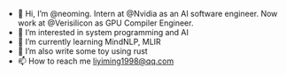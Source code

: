- 👋 Hi, I’m @neoming. Intern at @Nvidia as an AI software engineer. Now work at @Verisilicon as GPU Compiler Engineer.
- 👀 I’m interested in system programming and AI
- 🌱 I’m currently learning MindNLP, MLIR
- 💞️ I’m also write some toy using rust
- 📫 How to reach me liyiming1998@qq.com

<!---
neoming/neoming is a ✨ special ✨ repository because its `README.md` (this file) appears on your GitHub profile.
You can click the Preview link to take a look at your changes.
--->
